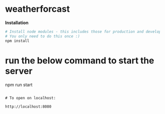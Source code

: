 # weatherforcast

**Installation**
```bash
# Install node modules - this includes those for production and development
# You only need to do this once :)
npm install
```

# run the below command to start the server
npm run start

```

# To open on localhost:

http://localhost:8080

```